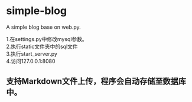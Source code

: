 # simple-blog
A simple blog base on web.py.

1.在settings.py中修改mysql参数。  
2.执行static文件夹中的sql文件  
3.执行start_server.py  
4.访问127.0.0.1:8080  

##  支持Markdown文件上传，程序会自动存储至数据库中。
